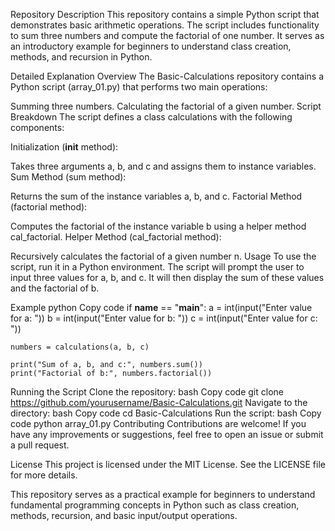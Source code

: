 Repository Description
This repository contains a simple Python script that demonstrates basic arithmetic operations. The script includes functionality to sum three numbers and compute the factorial of one number. It serves as an introductory example for beginners to understand class creation, methods, and recursion in Python.

Detailed Explanation
Overview
The Basic-Calculations repository contains a Python script (array_01.py) that performs two main operations:

Summing three numbers.
Calculating the factorial of a given number.
Script Breakdown
The script defines a class calculations with the following components:

Initialization (__init__ method):

Takes three arguments a, b, and c and assigns them to instance variables.
Sum Method (sum method):

Returns the sum of the instance variables a, b, and c.
Factorial Method (factorial method):

Computes the factorial of the instance variable b using a helper method cal_factorial.
Helper Method (cal_factorial method):

Recursively calculates the factorial of a given number n.
Usage
To use the script, run it in a Python environment. The script will prompt the user to input three values for a, b, and c. It will then display the sum of these values and the factorial of b.

Example
python
Copy code
if __name__ == "__main__":
    a = int(input("Enter value for a: "))
    b = int(input("Enter value for b: "))
    c = int(input("Enter value for c: "))

    numbers = calculations(a, b, c)

    print("Sum of a, b, and c:", numbers.sum())
    print("Factorial of b:", numbers.factorial())
Running the Script
Clone the repository:
bash
Copy code
git clone https://github.com/yourusername/Basic-Calculations.git
Navigate to the directory:
bash
Copy code
cd Basic-Calculations
Run the script:
bash
Copy code
python array_01.py
Contributing
Contributions are welcome! If you have any improvements or suggestions, feel free to open an issue or submit a pull request.

License
This project is licensed under the MIT License. See the LICENSE file for more details.

This repository serves as a practical example for beginners to understand fundamental programming concepts in Python such as class creation, methods, recursion, and basic input/output operations.
